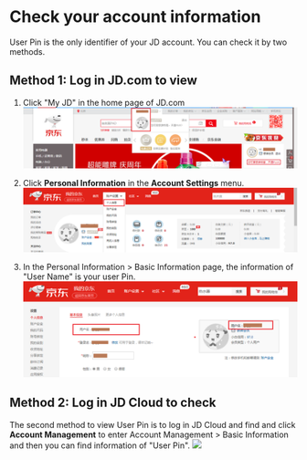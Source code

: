 # Check your account information
User Pin is the only identifier of your JD account. You can check it by two methods.

## Method 1: Log in JD.com to view
1. Click "My JD" in the home page of JD.com
![](../../../image/User/Account-Management/Check-your-account/%E6%88%91%E7%9A%84%E4%BA%AC%E4%B8%9C.png)
2. Click **Personal Information** in the **Account Settings** menu.
![](../../../image/User/Account-Management/Check-your-account/%E8%B4%A6%E6%88%B7%E8%AE%BE%E7%BD%AE.png)

3. In the Personal Information > Basic Information page, the information of "User Name" is your user Pin.
![](../../../image/User/Account-Management/Check-your-account/%E4%B8%AA%E4%BA%BA%E4%BF%A1%E6%81%AF.png)

## Method 2: Log in JD Cloud to check
The second method to view User Pin is to log in JD Cloud and find and click **Account Management** to enter Account Management > Basic Information and then you can find information of "User Pin".
![](https://github.com/jdcloudcom/en/blob/en-signin-signup/image/User/Account-Management/Check-your-account/%E4%BA%AC%E4%B8%9C%E4%BA%91%E6%9F%A5%E7%9C%8B%E4%B8%AA%E4%BA%BA%E4%BF%A1%E6%81%AF.png)

